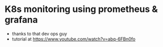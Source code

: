 # K8s monitoring using prometheus & grafana  
- thanks to that dev ops guy  
- tutorial at https://www.youtube.com/watch?v=abq-6FBn0fo